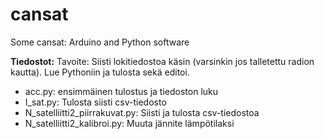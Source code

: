 # cansat
Some cansat: Arduino and Python software

**Tiedostot:**
Tavoite: Siisti lokitiedostoa käsin (varsinkin jos talletettu radion kautta). Lue Pythoniin ja tulosta sekä editoi. 

* acc.py: ensimmäinen tulostus ja tiedoston luku
* I_sat.py: Tulosta siisti csv-tiedosto
* N_satelliitti2_piirrakuvat.py: Siisti ja tulosta csv-tiedostoa
* N_satelliitti2_kalibroi.py: Muuta jännite lämpötilaksi

